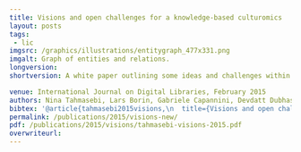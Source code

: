 ```yaml
---
title: Visions and open challenges for a knowledge-based culturomics
layout: posts
tags:
 - lic
imgsrc: /graphics/illustrations/entitygraph_477x331.png
imgalt: Graph of entities and relations. 
longversion:
shortversion: A white paper outlining some ideas and challenges within the field of culturomics.

venue: International Journal on Digital Libraries, February 2015
authors: Nina Tahmasebi, Lars Borin, Gabriele Capannini, Devdatt Dubhashi, Peter Exner, Markus Forsberg, Gerhard Gossen, Fredrik D. Johansson, Richard Johansson, Mikael Kågebäck, Olof Mogren, Pierre Nugues, Thomas Risse
bibtex: '@article{tahmasebi2015visions,\n  title={Visions and open challenges for a knowledge-based culturomics},\n  author={Tahmasebi, Nina and Borin, Lars and Capannini, Gabriele and Dubhashi, Devdatt and Exner, Peter and Forsberg, Markus and Gossen, Gerhard and Johansson, Fredrik D and Johansson, Richard and Kågebäck, Mikael and Mogren, Olof and Nugues, Pierre and Risse, Thomas},\n  journal={International Journal on Digital Libraries},\n  volume={15},\n  number={2-4},\n  pages={169--187},\n  year={2015},\n  publisher={Springer}\n}\n'
permalink: /publications/2015/visions-new/
pdf: /publications/2015/visions/tahmasebi-visions-2015.pdf
overwriteurl: 
---
```


